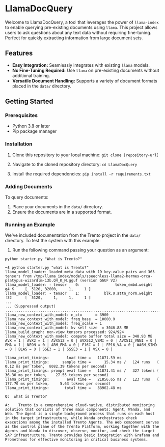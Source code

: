 # LlamaDocQuery

Welcome to LlamaDocQuery, a tool that leverages the power of `llama-index` to enable querying pre-existing documents using `llama`. This project allows users to ask questions about any text data without requiring fine-tuning. Perfect for quickly extracting information from large document sets.

## Features

- **Easy Integration:** Seamlessly integrates with existing `llama` models.
- **No Fine-Tuning Required:** Use `llama` on pre-existing documents without additional training.
- **Versatile Document Handling:** Supports a variety of document formats placed in the `data/` directory.

## Getting Started

### Prerequisites

- Python 3.8 or later
- Pip package manager

### Installation

1. Clone this repository to your local machine:
   `git clone [repository-url]`

2. Navigate to the cloned repository directory:
   `cd LlamaDocQuery`

3. Install the required dependencies:
   `pip install -r requirements.txt`

### Adding Documents

To query documents:

1. Place your documents in the `data/` directory.
2. Ensure the documents are in a supported format.

### Running an Example

We've included documentation from the Trento project in the `data/` directory. To test the system with this example:

1. Run the following command passing your question as an argument:

`python starter.py "What is Trento?"`

```
─$ python starter.py "what is Trento?"
llama_model_loader: loaded meta data with 19 key-value pairs and 363 tensors from /tmp/llama_index/models/speechless-llama2-hermes-orca-platypus-wizardlm-13b.Q4_K_M.gguf (version GGUF V2)
llama_model_loader: - tensor    0:                token_embd.weight q4_K     [  5120, 32000,     1,     1 ]
llama_model_loader: - tensor    1:           blk.0.attn_norm.weight f32      [  5120,     1,     1,     1 ]
...
... (Suppressed output)
....................................................................................................
llama_new_context_with_model: n_ctx      = 3900
llama_new_context_with_model: freq_base  = 10000.0
llama_new_context_with_model: freq_scale = 1
llama_new_context_with_model: kv self size  = 3046.88 MB
llama_build_graph: non-view tensors processed: 924/924
llama_new_context_with_model: compute buffer total size = 348.93 MB
AVX = 1 | AVX2 = 1 | AVX512 = 0 | AVX512_VBMI = 0 | AVX512_VNNI = 0 | FMA = 1 | NEON = 0 | ARM_FMA = 0 | F16C = 1 | FP16_VA = 0 | WASM_SIMD = 0 | BLAS = 0 | SSE3 = 1 | SSSE3 = 1 | VSX = 0 |

llama_print_timings:        load time =   11871.59 ms
llama_print_timings:      sample time =      15.34 ms /   124 runs   (    0.12 ms per token,  8082.39 tokens per second)
llama_print_timings: prompt eval time =   11871.41 ms /   327 tokens (   36.30 ms per token,    27.55 tokens per second)
llama_print_timings:        eval time =   21856.65 ms /   123 runs   (  177.70 ms per token,     5.63 tokens per second)
llama_print_timings:       total time =   33902.48 ms

Q:  what is Trento?

A:    Trento is a comprehensive cloud-native, distributed monitoring solution that consists of three main components: Agent, Wanda, and Web. The Agent is a single background process that runs on each host in the target infrastructure, while Wanda orchestrates check executions among the installed Trento Agents. The Web component serves as the control plane of the Trento Platform, working together with the Agents and Wanda to discover, observe, monitor, and check the target SAP infrastructure. Trento provides basic integration with Grafana and Prometheus for effective monitoring in critical business systems.
```
